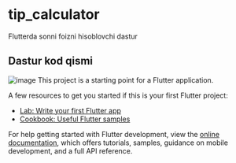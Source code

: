 # tip_calculator

Flutterda sonni foizni hisoblovchi dastur

## Dastur kod qismi

![image](https://user-images.githubusercontent.com/99138346/212011314-45368601-9b03-4146-bd14-4acded4b9abe.png)
This project is a starting point for a Flutter application.

A few resources to get you started if this is your first Flutter project:

- [Lab: Write your first Flutter app](https://docs.flutter.dev/get-started/codelab)
- [Cookbook: Useful Flutter samples](https://docs.flutter.dev/cookbook)

For help getting started with Flutter development, view the
[online documentation](https://docs.flutter.dev/), which offers tutorials,
samples, guidance on mobile development, and a full API reference.
